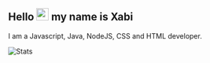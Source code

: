 ## Hello <img src="https://user-images.githubusercontent.com/1303154/88677602-1635ba80-d120-11ea-84d8-d263ba5fc3c0.gif" width="25"> my name is Xabi

I am a Javascript, Java, NodeJS, CSS and HTML developer.<br>


![Stats](https://github-readme-stats.vercel.app/api?username=ezxabi&title_color=246bce&text_color=ffffff&bg_color=000000&include_all_commits=true&ifyoureadthisareyouastealerofmycodeidiothide_border=true&hide_title=true&show_icons=true&count_private=true)
